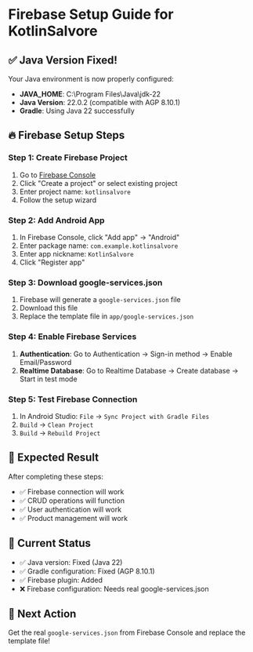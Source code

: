 # Firebase Setup Guide for KotlinSalvore

## ✅ Java Version Fixed!
Your Java environment is now properly configured:
- **JAVA_HOME**: C:\Program Files\Java\jdk-22
- **Java Version**: 22.0.2 (compatible with AGP 8.10.1)
- **Gradle**: Using Java 22 successfully

## 🔥 Firebase Setup Steps

### Step 1: Create Firebase Project
1. Go to [Firebase Console](https://console.firebase.google.com/)
2. Click "Create a project" or select existing project
3. Enter project name: `kotlinsalvore`
4. Follow the setup wizard

### Step 2: Add Android App
1. In Firebase Console, click "Add app" → "Android"
2. Enter package name: `com.example.kotlinsalvore`
3. Enter app nickname: `KotlinSalvore`
4. Click "Register app"

### Step 3: Download google-services.json
1. Firebase will generate a `google-services.json` file
2. Download this file
3. Replace the template file in `app/google-services.json`

### Step 4: Enable Firebase Services
1. **Authentication**: Go to Authentication → Sign-in method → Enable Email/Password
2. **Realtime Database**: Go to Realtime Database → Create database → Start in test mode

### Step 5: Test Firebase Connection
1. In Android Studio: `File` → `Sync Project with Gradle Files`
2. `Build` → `Clean Project`
3. `Build` → `Rebuild Project`

## 🎯 Expected Result
After completing these steps:
- ✅ Firebase connection will work
- ✅ CRUD operations will function
- ✅ User authentication will work
- ✅ Product management will work

## 📝 Current Status
- ✅ Java version: Fixed (Java 22)
- ✅ Gradle configuration: Fixed (AGP 8.10.1)
- ✅ Firebase plugin: Added
- ❌ Firebase configuration: Needs real google-services.json

## 🚀 Next Action
Get the real `google-services.json` from Firebase Console and replace the template file! 
